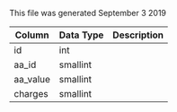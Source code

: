 This file was generated September 3 2019

| Column   | Data Type | Description |
| -------- | --------- | ----------- |
| id       | int       |             |
| aa_id    | smallint  |             |
| aa_value | smallint  |             |
| charges  | smallint  |             |